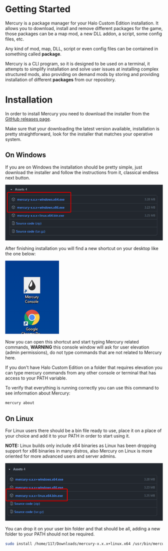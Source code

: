 # Getting Started

Mercury is a package manager for your Halo Custom Edition installation. It allows you to
download, install and remove different packages for the game, those packages can be a map mod, a new DLL addon, a script, some config files, etc.

Any kind of mod, map, DLL, script or even config files can be contained in something called **package**.

Mercury is a CLI program, so it is designed to be used on a terminal, it attempts to simplify installation and solve user issues at installing complex structured mods, also providing on demand mods by storing and providing installation of different **packages** from our repository.

# Installation

In order to install Mercury you need to download the installer from the [GitHub releases page](https://github.com/Sledmine/Mercury/releases/).

Make sure that your downloading the latest version available, installation is pretty straightforward, look for the installer that matches your operative system.

## On Windows

If you are on Windows the installation should be pretty simple, just download the installer and follow the instructions from it, classical endless next button.

![release-download](img/release-download-windows.png)

After finishing installation you will find a new shortcut on your desktop like the one below:

![release-download](img/shortcut.png)


Now you can open this shortcut and start typing Mercury related commands, **WARNING** this console window will ask for user elevation (admin permissions), do not type commands that are not related to Mercury here.

If you don't have Halo Custom Edition on a folder that requires elevation you can type mercury commands from any other console or terminal that has access to your PATH variable.

To verify that everything is running correctly you can use this command to see information about Mercury:

```cmd
mercury about
```

## On Linux

For Linux users there should be a bin file ready to use, place it on a place of your choice and add it to your PATH in order to start using it.

**NOTE:** Linux builds only include x64 binaries as Linux has been dropping support for x86 binaries in many distros, also Mercury on Linux is more oriented for more advanced users and server admins.

![release-download](img/release-downloads-linux.png)

You can drop it on your user bin folder and that should be all, adding a new folder to your PATH should not be required.
```bash
sudo install /home/117/Downloads/mercury-x.x.x+linux.x64 /usr/bin/mercury
```